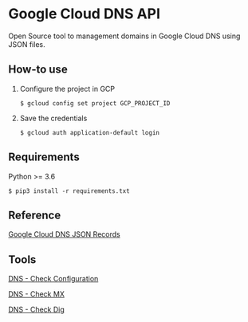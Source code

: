 # Google Cloud DNS API 
Open Source tool to management domains in Google Cloud DNS using JSON files.


## How-to use

1. Configure the project in GCP

    `$ gcloud config set project GCP_PROJECT_ID`

2. Save the credentials

    `$ gcloud auth application-default login` 


## Requirements 

Python >= 3.6 

`$ pip3 install -r requirements.txt` 


## Reference

[Google Cloud DNS JSON Records](https://cloud.google.com/dns/records/json-record)


## Tools 

[DNS - Check Configuration](http://dnscheck.pingdom.com/)

[DNS - Check MX](https://toolbox.googleapps.com/apps/checkmx/) 

[DNS - Check Dig](https://toolbox.googleapps.com/apps/dig/)
